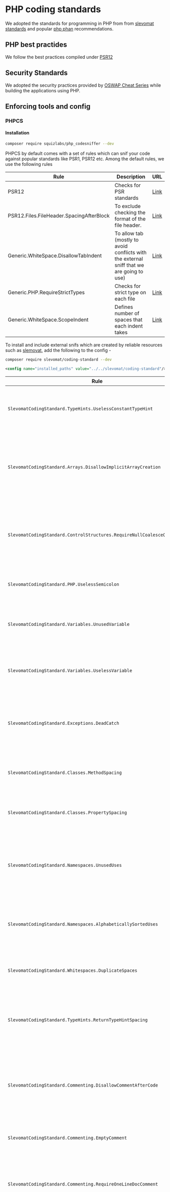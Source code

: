 # PHP coding standards
We adopted the standards for programming in PHP from from [slevomat standards](https://github.com/slevomat/coding-standard#alphabetical-list-of-sniffs) and popular [php phan](https://github.com/phan/phan/tree/v5/.phan/plugins#readme) recommendations. 

## PHP best practides
We follow the best practices compiled under [PSR12](https://www.php-fig.org/psr/psr-12/)

## Security Standards
We adopted the security practices provided by [OSWAP Cheat Series](https://cheatsheetseries.owasp.org/cheatsheets/PHP_Configuration_Cheat_Sheet.html) while building the applications using PHP.
## Enforcing tools and config
### PHPCS
#### Installation 

```sh
composer require squizlabs/php_codesniffer --dev
```
PHPCS by default comes with a set of rules which can snif your code against popular standards like PSR1, PSR12 etc. Among the default rules, we use the following rules 

| Rule                              | Description                                     | URL                                                                                                       |
|-----------------------------------|-------------------------------------------------|-----------------------------------------------------------------------------------------------------------|
| PSR12                             | Checks for PSR standards                        | [Link](https://github.com/squizlabs/PHP_CodeSniffer/blob/master/src/Standards/PSR12/ruleset.xml)         |
| PSR12.Files.FileHeader.SpacingAfterBlock | To exclude checking the format of the file header. | [Link](https://github.com/squizlabs/PHP_CodeSniffer/blob/master/src/Standards/PSR12/Sniffs/Files/FileHeaderSniff.php) |
| Generic.WhiteSpace.DisallowTabIndent | To allow tab (mostly to avoid conflicts with the external sniff that we are going to use) | [Link](https://github.com/squizlabs/PHP_CodeSniffer/blob/master/src/Standards/Generic/Docs/WhiteSpace/DisallowTabIndentStandard.xml) |
| Generic.PHP.RequireStrictTypes     | Checks for strict type on each file            | [Link](https://github.com/squizlabs/PHP_CodeSniffer/blob/master/src/Standards/Generic/Sniffs/PHP/RequireStrictTypesSniff.php) |
| Generic.WhiteSpace.ScopeIndent     | Defines number of spaces that each indent takes | [Link](https://github.com/squizlabs/PHP_CodeSniffer/blob/master/src/Standards/PEAR/Docs/WhiteSpace/ScopeIndentStandard.xml) |


To install and include external snifs which are created by reliable resources such as [slemovat](https://github.com/slevomat/coding-standard#sniffs-included-in-this-standard), add the following to the config -

```sh
composer require slevomat/coding-standard --dev
```

```xml
<config name="installed_paths" value="../../slevomat/coding-standard"/>

````
| Rule                                                                                                                          | Description                                                                                                                                      | URL                                                                                                                                                                                                                               |
|-------------------------------------------------------------------------------------------------------------------------------|--------------------------------------------------------------------------------------------------------------------------------------------------|-----------------------------------------------------------------------------------------------------------------------------------------------------------------------------------------------------------------------------------|
| `SlevomatCodingStandard.TypeHints.UselessConstantTypeHint`                                                                      | Checks for useless constant type hints in function and method signatures.                                                                           | [Link](https://github.com/slevomat/coding-standard/blob/master/doc/type-hints.md#slevomatcodingstandardtypehintsuselessconstanttypehint-)                                                                                         |
| `SlevomatCodingStandard.Arrays.DisallowImplicitArrayCreation`                                                                   | Disallows implicit array creation using the short syntax `[]` and requires using the explicit `array()` syntax.                                   | [Link](https://github.com/slevomat/coding-standard/blob/master/doc/arrays.md#slevomatcodingstandardarraysdisallowimplicitarraycreation)                                                                                         |
| `SlevomatCodingStandard.ControlStructures.RequireNullCoalesceOperator`                                                          | Enforces the use of the null coalesce operator (`??`) instead of the ternary operator (`?:`) when checking for null values.                     | [Link](https://github.com/slevomat/coding-standard/blob/master/doc/control-structures.md#slevomatcodingstandardcontrolstructuresrequirenullcoalesceoperator-)                                                                     |
| `SlevomatCodingStandard.PHP.UselessSemicolon`                                                                                 | Detects and removes useless semicolons in PHP code.                                                                                               | [Link](https://github.com/slevomat/coding-standard/blob/master/doc/php.md#slevomatcodingstandardphpuselesssemicolon-)                                                                                                               |
| `SlevomatCodingStandard.Variables.UnusedVariable`                                                                              | Detects unused variables and raises warnings to encourage their removal.                                                                           | [Link](https://github.com/slevomat/coding-standard/blob/master/doc/variables.md#slevomatcodingstandardvariablesunusedvariable)                                                                                                     |
| `SlevomatCodingStandard.Variables.UselessVariable`                                                                             | Detects and removes useless variables that are assigned but never used.                                                                            | [Link](https://github.com/slevomat/coding-standard/blob/master/doc/variables.md#slevomatcodingstandardvariablesuselessvariable-)                                                                                                   |
| `SlevomatCodingStandard.Exceptions.DeadCatch`                                                                                   | Detects dead catch blocks in try-catch statements where an exception type is caught but not used.                                                  | [Link](https://github.com/slevomat/coding-standard/blob/master/doc/exceptions.md#slevomatcodingstandardexceptionsdeadcatch)                                                                                                         |
| `SlevomatCodingStandard.Classes.MethodSpacing`                                                                                  | Enforces a consistent spacing between methods in PHP classes.                                                                                      | [Link](https://github.com/slevomat/coding-standard/blob/master/doc/classes.md#slevomatcodingstandardclassesmethodspacing-)                                                                                                         |
| `SlevomatCodingStandard.Classes.PropertySpacing`                                                                                | Enforces a consistent spacing between properties in PHP classes.                                                                                    | [Link](https://github.com/slevomat/coding-standard/blob/master/doc/classes.md#slevomatcodingstandardclassespropertyspacing-)                                                                                                       |
| `SlevomatCodingStandard.Namespaces.UnusedUses`                                                                                  | Detects unused import statements (`use` statements) in PHP namespaces and suggests their removal.                                                  | [Link](https://github.com/slevomat/coding-standard/blob/master/doc/namespaces.md#slevomatcodingstandardnamespacesunuseduses-)                                                                                                     |
| `SlevomatCodingStandard.Namespaces.AlphabeticallySortedUses`                                                                    | Enforces alphabetically sorted import statements (`use` statements) in PHP namespaces.                                                             | [Link](https://github.com/slevomat/coding-standard/blob/master/doc/namespaces.md#slevomatcodingstandardnamespacesalphabeticallysorteduses-)                                                                                     |
| `SlevomatCodingStandard.Whitespaces.DuplicateSpaces`                                                                            | Detects duplicate spaces in PHP code and suggests their removal.                                                                                  | [Link](https://github.com/slevomat/coding-standard/blob/master/doc/whitespaces.md#slevomatcodingstandardwhitespacesduplicatespaces-)                                                                                               |
| `SlevomatCodingStandard.TypeHints.ReturnTypeHintSpacing`                                                                        | Enforces a consistent spacing around the return type hints in PHP function and method signatures.                                                 | [Link](https://github.com/slevomat/coding-standard/blob/master/doc/type-hints.md#slevomatcodingstandardtypehintsreturntypehintspacing-)                                                                                             |
| `SlevomatCodingStandard.Commenting.DisallowCommentAfterCode`                                                                    | Disallows comments placed after code statements and encourages placing comments on a separate line.                                               | [Link](https://github.com/slevomat/coding-standard/blob/master/doc/commenting.md#slevomatcodingstandardcommentingdisallowcommentaftercode-)                                                                                         |
| `SlevomatCodingStandard.Commenting.EmptyComment`                                                                                | Detects and removes empty comments in PHP code.                                                                                                   | [Link](https://github.com/slevomat/coding-standard/blob/master/doc/commenting.md#slevomatcodingstandardcommentingemptycomment-)                                                                                                     |
| `SlevomatCodingStandard.Commenting.RequireOneLineDocComment`                                                                    | Enforces the use of one-line doc comments for properties, constants, and methods in PHP classes.                                                 | [Link](https://github.com/slevomat/coding-standard/blob/master/doc/commenting.md#slevomatcodingstandardcommentingrequireonelinedoccomment-)                                                                                         |
| `SlevomatCodingStandard.ControlStructures.UselessIfConditionWithReturn`                                                        | Detects and removes unnecessary if conditions in PHP code where a return statement follows immediately.                                           | [Link](https://github.com/slevomat/coding-standard/blob/master/doc/control-structures.md#slevomatcodingstandardcontrolstructuresuselessifconditionwithreturn-)                                                                   |
| `SlevomatCodingStandard.ControlStructures.UselessTernaryOperator`                                                              | Detects and suggests removing unnecessary ternary operators in PHP code where the condition is redundant.                                         | [Link](https://github.com/slevomat/coding-standard/blob/master/doc/control-structures.md#slevomatcodingstandardcontrolstructuresuselessternaryoperator-)                                                                         |

#### Configuration

```xml
<?xml version="1.0"?>
<ruleset name="PHP_CodeSniffer">
    <!-- Include the following directories for violation check-->
    <file>app</file>
    <file>config</file>
    <file>database</file>
    <file>resources</file>
    <file>routes</file>
    <file>tests</file>

    <!-- Exclude our migrations directory from the violation check-->
    <exclude-pattern>*/migrations/*</exclude-pattern>

	<arg name="tab-width" value="4"/>
	<rule ref="PSR12">
		<exclude name="Generic.WhiteSpace.DisallowTabIndent"/>
        <exclude name="PSR12.Files.FileHeader.SpacingAfterBlock"/>
	</rule>
	<rule ref="Generic.WhiteSpace.DisallowSpaceIndent"/>
    <rule ref="Generic.PHP.RequireStrictTypes" />
	<rule ref="Generic.WhiteSpace.ScopeIndent">
		<properties>
			<property name="indent" value="4"/>
			<property name="tabIndent" value="true"/>
		</properties>
	</rule>

	<!-- See https://github.com/slevomat/coding-standard#sniffs-included-in-this-standard -->
	<config name="installed_paths" value="../../slevomat/coding-standard"/>
	<rule ref="SlevomatCodingStandard.TypeHints.UselessConstantTypeHint" />
	<rule ref="SlevomatCodingStandard.Arrays.DisallowImplicitArrayCreation" />
	<rule ref="SlevomatCodingStandard.ControlStructures.RequireNullCoalesceOperator" />
	<rule ref="SlevomatCodingStandard.PHP.UselessSemicolon" />
	<rule ref="SlevomatCodingStandard.Variables.UnusedVariable">
		<properties>
			<property name="ignoreUnusedValuesWhenOnlyKeysAreUsedInForeach" value="true" />
		</properties>
	</rule>
	<rule ref="SlevomatCodingStandard.Variables.UselessVariable" />
	<rule ref="SlevomatCodingStandard.Exceptions.DeadCatch" />
	<rule ref="SlevomatCodingStandard.Classes.MethodSpacing" >
		<properties>
			<property name="minLinesCount" value="1"/>
			<property name="maxLinesCount" value="1"/>
		</properties>
	</rule>
	<rule ref="SlevomatCodingStandard.Classes.PropertySpacing">
		<properties>
			<property name="minLinesCountBeforeWithComment" value="0"/>
			<property name="maxLinesCountBeforeWithComment" value="0"/>
			<property name="minLinesCountBeforeWithoutComment" value="0"/>
			<property name="maxLinesCountBeforeWithoutComment" value="0"/>
		</properties>
	</rule>
	<rule ref="SlevomatCodingStandard.Namespaces.UnusedUses">
		<properties>
			<property name="searchAnnotations" value="true"/>
		</properties>
	</rule>
	<rule ref="SlevomatCodingStandard.Namespaces.AlphabeticallySortedUses" />
	<rule ref="SlevomatCodingStandard.Whitespaces.DuplicateSpaces" />
	<rule ref="SlevomatCodingStandard.TypeHints.ReturnTypeHintSpacing">
		<properties>
			<property name="spacesCountBeforeColon" value="0"/>
		</properties>
	</rule>
	<rule ref="SlevomatCodingStandard.Commenting.DisallowCommentAfterCode" />
	<rule ref="SlevomatCodingStandard.Commenting.EmptyComment" />
	<rule ref="SlevomatCodingStandard.Commenting.RequireOneLineDocComment" />
	<rule ref="SlevomatCodingStandard.ControlStructures.UselessIfConditionWithReturn" />
	<rule ref="SlevomatCodingStandard.ControlStructures.UselessTernaryOperator" />

    <!-- disable useless function comment -->
    <rule ref="SlevomatCodingStandard.Commenting.UselessFunctionDocComment" />
</ruleset>
```
#### Usage

Add couple of script commands to run `phpcs` and `phpcbf` in `composer.json` file.

```json
"scripts": {
    // ..<existing scripts>
    "lint": "vendor/bin/phpcs --standard=.phpcs.xml",
    "lint:fix": "vendor/bin/phpcbf --standard=.phpcs.xml",
  },
```

**`composer run lint`**

This command will tokenize PHP, JavaScript and CSS files to detect violations of a defined coding standard.

**`composer run lint:fix`**

This command will automatically correct coding standard violations.

### PHP PHAN
#### Installation 

```json
composer require phan/phan --dev
```
Inorder to let your project use php phan, you have to create a folder `.phan` and a file in it `config.php`. All the settings for phan are placed there. 
Here are some key settings to be added -

| Setting                          | Description                                                        | URL                                                                                                       |
|----------------------------------|--------------------------------------------------------------------|-----------------------------------------------------------------------------------------------------------|
| `target_php_version`               | Set the PHP version of your project.                                | [Link](https://github.com/phan/phan/wiki/Phan-Config-Settings#target_php_version)                      |
| `directory_list`                   | Directory list that should be checked for violations.              | [Link](https://github.com/phan/phan/wiki/Phan-Config-Settings#directory_list)                          |
| `exclude_analysis_directory_list`  | Directory list that will be skipped to check violations.           | [Link](https://github.com/phan/phan/wiki/Phan-Config-Settings#exclude_analysis_directory_list)         |
| `plugins`                          | A list of plugin files to execute.                                 | [Link](https://github.com/phan/phan/wiki/Phan-Config-Settings#plugins)                                  |
| `suppress_issue_types`             | Inhibits some issues which don't matter much.                      | [Link](https://github.com/phan/phan/wiki/Phan-Config-Settings#suppress_issue_types)                     |
| `backward_compatibility_checks`    | Backwards Compatibility Checking. It consumes a lot of memory, do only if necessary. | [Link](https://github.com/phan/phan/wiki/Phan-Config-Settings#backward_compatibility_checks)       |
| `unused_variable_detection`        | Set to true in order to attempt to detect unused variables.         | [Link](https://github.com/phan/phan/wiki/Phan-Config-Settings#unused_variable_detection)               |


All the phan settings can be found [here](https://github.com/phan/phan/wiki/Phan-Config-Settings)


PHP Phan works with plugins which comes along while installing it. Here are some plugins that we use

| Plugin                           | Description                                                                   | URL                                                                                                      |
|----------------------------------|-------------------------------------------------------------------------------|----------------------------------------------------------------------------------------------------------|
| `AlwaysReturnPlugin`               | Checks if a function or method with a non-void return type will unconditionally return or throw | [Link](https://github.com/phan/phan/tree/v5/.phan/plugins#alwaysreturnpluginphp)                |
| `DollarDollarPlugin`               | Checks for complex variable access expressions `$$x`                           | [Link](https://github.com/phan/phan/tree/v5/.phan/plugins#dollardollarpluginphp)                |
| `DuplicateArrayKeyPlugin`          | Warns about common errors in PHP array keys and switch statements             | [Link](https://github.com/phan/phan/tree/v5/.phan/plugins#duplicatearraykeypluginphp)           |
| `DuplicateExpressionPlugin`        | Checks for duplicate expressions in a statement that are likely to be a bug  | [Link](https://github.com/phan/phan/tree/v5/.phan/plugins#duplicateexpressionpluginphp)         |
| `PregRegexCheckerPlugin`           | This plugin checks for invalid regexes                                        | [Link](https://github.com/phan/phan/tree/v5/.phan/plugins#pregregexcheckerplugin)                |
| `PrintfCheckerPlugin`              | Checks for invalid format strings, incorrect argument counts, and unused arguments in printf calls | [Link](https://github.com/phan/phan/tree/v5/.phan/plugins#printfcheckerplugin)            |
| `SleepCheckerPlugin`               | Warn about returning non-arrays in `__sleep`, as well as about returning array values with invalid property names in `__sleep` | [Link](https://github.com/phan/phan/tree/v5/.phan/plugins#printfcheckerplugin)         |
| `UnreachableCodePlugin`            | Checks for syntactically unreachable statements in the global scope or function bodies | [Link](https://github.com/phan/phan/tree/v5/.phan/plugins#unreachablecodepluginphp)          |
| `UseReturnValuePlugin`             | This warns when code fails to use the return value of internal functions/methods | [Link](https://github.com/phan/phan/tree/v5/.phan/plugins#unreachablecodepluginphp)      |
| `EmptyStatementListPlugin`         | Checks for empty statement lists in loops/branches                            | [Link](https://github.com/phan/phan/tree/v5/.phan/plugins#emptystatementlistpluginphp)          |
| `LoopVariableReusePlugin`          | This plugin detects reuse of loop variables                                  | [Link](https://github.com/phan/phan/tree/v5/.phan/plugins#loopvariablereusepluginphp)            |


All the php phan plugins are documented [here](https://github.com/phan/phan/tree/v5/.phan/plugins#readme)

#### Configuration

```php
<?php

/**
 * This configuration will be read and overlaid on top of the
 * default configuration. Command line arguments will be applied
 * after this file is read.
 */
return [

    // Supported values: `'5.6'`, `'7.0'`, `'7.1'`, `'7.2'`, `'7.3'`, `'7.4'`,
    // `'8.0'`, `'8.1'`, `null`.
    // If this is set to `null`,
    // then Phan assumes the PHP version which is closest to the minor version
    // of the php executable used to execute Phan.
    "target_php_version" => '8.1',

    // A list of directories that should be parsed for class and
    // method information. After excluding the directories
    // defined in exclude_analysis_directory_list, the remaining
    // files will be statically analyzed for errors.
    //
    // Thus, both first-party and third-party code being used by
    // your application should be included in this list.
    
    // Note - Keep adding to the vendor section below as we add more dependencies
    // based on the errors you encounter when you run phan. 
    
    'directory_list' => [
        'app',
        'config',
        'database',
        'public',
        'resources',
        'routes',
        'storage',
        'tests',
        'bootstrap',
        'vendor/laravel',
        'vendor/fakerphp'
        'vendor/fruitcake',
        'vendor/monolog',
        'vendor/nesbot',
        'vendor/ramsey',
        'vendor/psr'
        'vendor/symfony',        
    ],

    // A directory list that defines files that will be excluded
    // from static analysis, but whose class and method
    // information should be included.
    //
    // Generally, you'll want to include the directories for
    // third-party code (such as "vendor/") in this list.
    //
    // n.b.: If you'd like to parse but not analyze 3rd
    //       party code, directories containing that code
    //       should be added to the `directory_list` as
    //       to `exclude_analysis_directory_list`.
    "exclude_analysis_directory_list" => [
        'vendor'
    ],

    // A list of plugin files to execute.
    // Plugins which are bundled with Phan can be added here by providing their name
    // (e.g. 'AlwaysReturnPlugin')
    //
    // Documentation about available bundled plugins can be found
    // at https://github.com/phan/phan/tree/v5/.phan/plugins
    //
    // Alternately, you can pass in the full path to a PHP file
    // with the plugin's implementation.
    // (e.g. 'vendor/phan/phan/.phan/plugins/AlwaysReturnPlugin.php')
    'plugins' => [
        // checks if a function, closure or method unconditionally returns.
        // can also be written as 'vendor/phan/phan/.phan/plugins/AlwaysReturnPlugin.php'
        'AlwaysReturnPlugin',
        'DollarDollarPlugin',
        'DuplicateArrayKeyPlugin',
        'DuplicateExpressionPlugin',
        'PregRegexCheckerPlugin',
        'PrintfCheckerPlugin',
        'SleepCheckerPlugin',
        // Checks for syntactically unreachable statements in
        // the global scope or function bodies.
        'UnreachableCodePlugin',
        'UseReturnValuePlugin',
        'EmptyStatementListPlugin',
        'LoopVariableReusePlugin',
    ],
    'suppress_issue_types' => [
		// The following two have been added to not highlight issues
		// raised due to variables added for interface methods that are
		// then not used by the interface implementation
		'PhanUnusedPublicMethodParameter',
		'PhanUnusedProtectedMethodParameter',
		'PhanUnusedPrivateMethodParameter',
		// Allow unused values in foreach
		'PhanUnusedVariableValueOfForeachWithKey'		
	],
	// Backwards Compatibility Checking
	// (Disable this if the application no longer supports php 5,
	// or use a different tool.
	// Phan's checks are currently slow)
	// Set it to false or omit it.
	'backward_compatibility_checks' => false,
	'unused_variable_detection' => true
];

```
### Usage
Add script command to run `phan` in `composer.json` file.

```json
"scripts": {
    // ..<existing scripts>
    "phan": "vendor/bin/phan --config-file .phan/config.php",
  },
```
**`composer run phan`**

This command will analyze and display all the issues if any.
